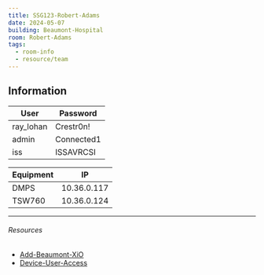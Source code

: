 ```yaml
---
title: SSG123-Robert-Adams
date: 2024-05-07
building: Beaumont-Hospital
room: Robert-Adams
tags:
  - room-info
  - resource/team
---
```


## Information

User             | Password
---------------- | -----------------
ray_lohan        | Crestr0n!
admin            | Connected1
iss              | ISSAVRCSI

Equipment        | IP
---------------- | -----------------
DMPS             | 10.36.0.117
TSW760           | 10.36.0.124

---

###### Resources
- [Add-Beaumont-XiO](../../04-Archive/Complete/Add-Beaumont-XiO.md)
- [Device-User-Access](../../01-Projects/Device-User-Access.md)